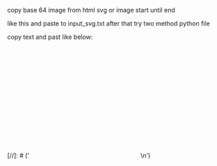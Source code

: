 copy base 64 image from html svg or image start until end

like this and paste to input_svg.txt after that try two method python file



copy text and past like below:

[//]: # ('<svg version="1.1" id="Layer_1"  x="0px" y="0px" width="256px" height="256px" viewBox="0 0 256 256" enable-background="new 0 0 256 256" xml:space="preserve">  ' +
[//]: # (                            '<image id="image0" width="256" height="256" x="0" y="0"\n' +
[//]: # (                            '                                                href="data:image/png;base64,iVBORw0KGgoAAAANSUhEUgAAAB4AAAAeCAMAAAAM7l6QAAAABGdBTUEAALGPC/xhBQAAACBjSFJN\n' +
[//]: # (                            'AAB6JgAAgIQAAPoAAACA6AAAdTAAAOpgAAA6mAAAF3CculE8AAAA3lBMVEUAAAD////9jY/9hYX/\n' +
[//]: # (                            'AAD5AAD7AAD7JCT9l5f7Fhb7CAr5Bgb7fHz7ICD7cnL9u7v7Jib9tbX7Njb7LCz7amr91dX7IiL7\n' +
[//]: # (                            'VFT9o6P7KCj9gID7o6P7Li79dnj92dn7QkL9y8v7j4/7Kir7MDD7Hh79j4/9gYP9g4X7Cgr6AAD7\n' +
[//]: # (                            'BQX7AAD7GBj8AAD7FRT7AgL7IiP7AwL6FBX8SUr6AQH6Fxf6CQn7CQn6DQz9m5v9SUv7Bwf6DQ37\n' +
[//]: # (                            'Gxz6Bwf6Ghv7MTL6DAz9jIv6Cgn7BAP6BQX6EhH7Dg77FBT///+UPAI+AAAAKHRSTlMAAYCAAYCA\n' +
[//]: # (                            'gICAgICAgICAgICAgICAgICAgICAgICAgICAgICAgICA/rAIXAAAAAFiS0dEAf8CLd4AAAAHdElN\n' +
[//]: # (                            'RQfnBhgKOA4gyB9gAAABLElEQVQoz52T11rDMAyFLbATKKushl0oUz2YTdl7lPd/IryaHS44F84X\n' +
[//]: # (                            'nei35MhC/EM0Nk7Nrjxi7stqWNkcihjHMeuSTwp9YxNrniBBJ1D5DYgROReTLkynaBXcKf+QWWQ6\n' +
[//]: # (                            'dYEZT862nMXZyD1nWcw1mtMXoWQfzlzXQ5sv/QuCOyJLZrIfz4d9S7nOvcKCyMI5F9YFrt0hDbBY\n' +
[//]: # (                            'JGtHtqvREm6oSr4FnLtsSRUXGPgTvUNkVqU7dWQh7jmxKQ+Uq+oxkI2eeEWIVb1WqPk5/Vcvel2I\n' +
[//]: # (                            'DSR1ZKNX3gxdUexy3zKy0TsrT1UcyB/5KdhyjQn5yeiWyWk5hr9t2/8qkJ06acgczndlgA0QOzY1\n' +
[//]: # (                            'YQxrxptajJ9ezMy79cMvh8bDXuPNoP2Dwz+uTZN+AY70JQAZt5TBAAAAJXRFWHRkYXRlOmNyZWF0\n' +
[//]: # (                            'ZQAyMDIzLTA2LTI0VDA4OjU2OjE0KzAyOjAwHJP/jwAAACV0RVh0ZGF0ZTptb2RpZnkAMjAyMy0w\n' +
[//]: # (                            'Ni0yNFQwODo1NjoxNCswMjowMG3ORzMAAAAASUVORK5CYII=" />\n' +
[//]: # (                            '                                                    </svg>\n')